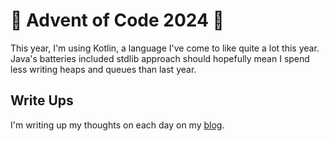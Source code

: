 # 🎄 Advent of Code 2024 🎄

This year, I'm using Kotlin, a language I've come to like quite a lot this year. Java's batteries
included stdlib approach should hopefully mean I spend less writing heaps and queues than last year.

## Write Ups

I'm writing up my thoughts on each day on my [blog](https://mattdickson.io/blog).
